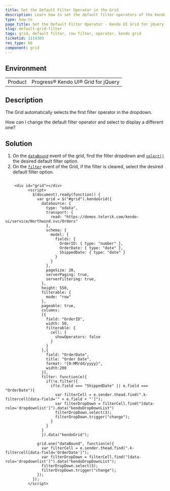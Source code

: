 ```yaml
---
title: Set the Default Filter Operator in the Grid
description: Learn how to set the default filter operators of the Kendo UI Grid rows.
type: how-to
page_title: Set the Default Filter Operator - Kendo UI Grid for jQuery
slug: default-grid-filter
tags: grid, default filter, row filter, operator, kendo grid
ticketid: 1114303
res_type: kb
component: grid
---
```


## Environment

<table>
 <tr>
  <td>Product</td>
  <td>Progress® Kendo UI® Grid for jQuery</td> 
 </tr>
</table>


## Description

The Grid automatically selects the first filter operator in the dropdown.

How can I change the default filter operator and select to display a different one?

## Solution

1. On the [`dataBound`](https://docs.telerik.com/kendo-ui/api/javascript/ui/grid/events/databound) event of the grid, find the filter dropdown and [`select()`](https://docs.telerik.com/kendo-ui/api/javascript/ui/dropdownlist/methods/select) the desired default filter option.
1. On the [`filter`](https://docs.telerik.com/kendo-ui/api/javascript/ui/grid/events/filter) event of the Grid, if the filter is cleared, select the desired default filter option.

```dojo

    <div id="grid"></div>
          <script>
            $(document).ready(function() {
              var grid = $("#grid").kendoGrid({
                dataSource: {
                  type: "odata",
                  transport: {
                    read: "https://demos.telerik.com/kendo-ui/service/Northwind.svc/Orders"
                  },
                  schema: {
                    model: {
                      fields: {
                        OrderID: { type: "number" },
                        OrderDate: { type: "date" },
                        ShippedDate: { type: "date" }
                      }
                    }
                  },
                  pageSize: 20,
                  serverPaging: true,
                  serverFiltering: true,
                },
                height: 550,
                filterable: {
                  mode: "row"
                },
                pageable: true,
                columns:
                [{
                  field: "OrderID",
                  width: 50,
                  filterable: {
                    cell: {
                      showOperators: false
                    }
                  }
                },{
                  field: "OrderDate",
                  title: "Order Date",
                  format: "{0:MM/dd/yyyy}",
                  width:200
                }],
                filter: function(e){
                  if(!e.filter){
                    if(e.field === "ShippedDate" || e.field === "OrderDate"){
                      var filterCell = e.sender.thead.find(".k-filtercell[data-field='" + e.field + "']");
                      var filterDropDown = filterCell.find("[data-role='dropdownlist']").data("kendoDropDownList")
                      filterDropDown.select(3);
                      filterDropDown.trigger("change");
                    }
                  }
                }
                }).data("kendoGrid");

              grid.one("dataBound", function(e){
                var filterCell = e.sender.thead.find(".k-filtercell[data-field='OrderDate']");
                var filterDropDown = filterCell.find("[data-role='dropdownlist']").data("kendoDropDownList");
                filterDropDown.select(3);
                filterDropDown.trigger("change");
              });
            });
          </script>

```
